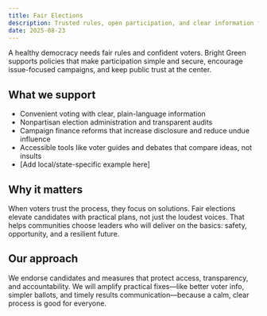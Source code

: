 ```yaml
---
title: Fair Elections
description: Trusted rules, open participation, and clear information for every voter.
date: 2025-08-23
---
```


A healthy democracy needs fair rules and confident voters. Bright Green supports policies that make participation simple and secure, encourage issue-focused campaigns, and keep public trust at the center.

## What we support
- Convenient voting with clear, plain-language information
- Nonpartisan election administration and transparent audits
- Campaign finance reforms that increase disclosure and reduce undue influence
- Accessible tools like voter guides and debates that compare ideas, not insults
- [Add local/state-specific example here]

## Why it matters
When voters trust the process, they focus on solutions. Fair elections elevate candidates with practical plans, not just the loudest voices. That helps communities choose leaders who will deliver on the basics: safety, opportunity, and a resilient future.

## Our approach
We endorse candidates and measures that protect access, transparency, and accountability. We will amplify practical fixes—like better voter info, simpler ballots, and timely results communication—because a calm, clear process is good for everyone.
